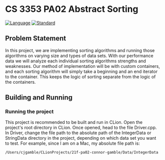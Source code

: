 # CS 3353 PA02 Abstract Sorting
[![Language](https://img.shields.io/badge/language-C++-blue.svg)](https://isocpp.org/)
[![Standard](https://img.shields.io/badge/c%2B%2B-17-blue.svg)](https://en.wikipedia.org/wiki/C%2B%2B17)

## Problem Statement
In this project, we are implementing sorting algorithms and running those algorithms on varying size and types of data sets. 
With our performance data we will analyze each individual sorting algorithms strengths and weaknesses.
Our method of implementation will be with custom containers, and each sorting algorithm will simply take a beginning and an end iterator to the container.
This keeps the logic of sorting separate from the logic of the containers. 

## Building and Running

### Running the project
This project is recommended to be built and run in CLion. Open the project's root directory in CLion. 
Once opened, head to the file Driver.cpp. In Driver, change the file path to the absolute path of the IntegerData 
or StringData directory in the project, depending on which data set you want to test.
For example, since I am on a Mac, my absolute file path is: 
```
/Users/cjgamble/CLionProjects/21f-pa02-connor-gamble/Data/IntegerData
```
